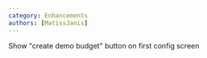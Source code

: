 ```yaml
---
category: Enhancements
authors: [MatissJanis]
---
```


Show "create demo budget" button on first config screen
